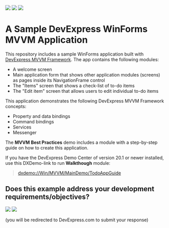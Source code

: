 <!-- default badges list -->
![](https://img.shields.io/endpoint?url=https://codecentral.devexpress.com/api/v1/VersionRange/888520829/20.2.4%2B)
[![](https://img.shields.io/badge/📖_How_to_use_DevExpress_Examples-e9f6fc?style=flat-square)](https://docs.devexpress.com/GeneralInformation/403183)
[![](https://img.shields.io/badge/💬_Leave_Feedback-feecdd?style=flat-square)](#does-this-example-address-your-development-requirementsobjectives)
<!-- default badges end -->
# A Sample DevExpress WinForms MVVM Application

This repository includes a sample WinForms application built with [DevExpress MVVM Framework](https://docs.devexpress.com/WindowsForms/113955/build-an-application/winforms-mvvm). The app contains the following modules:

* A welcome screen
* Main application form that shows other application modules (screens) as pages inside its NavigationFrame control
* The "Items" screen that shows a check-list of to-do items
* The "Edit item" screen that allows users to edit individual to-do items

This application demonstrates the following DevExpress MVVM Framework concepts:

* Property and data bindings
* Command bindings
* Services
* Messenger

The **MVVM Best Practices** demo includes a module with a step-by-step guide on how to create this application.

If you have the DevExpress Demo Center of version 20.1 or newer installed, use this DXDemo-link to run **Walkthough** module:

> [dxdemo://Win/MVVM/MainDemo/TodoAppGuide](dxdemo://Win/MVVM/MainDemo/TodoAppGuide)
<!-- feedback -->
## Does this example address your development requirements/objectives?

[<img src="https://www.devexpress.com/support/examples/i/yes-button.svg"/>](https://www.devexpress.com/support/examples/survey.xml?utm_source=github&utm_campaign=winforms-mvvm-todo-app&~~~was_helpful=yes) [<img src="https://www.devexpress.com/support/examples/i/no-button.svg"/>](https://www.devexpress.com/support/examples/survey.xml?utm_source=github&utm_campaign=winforms-mvvm-todo-app&~~~was_helpful=no)

(you will be redirected to DevExpress.com to submit your response)
<!-- feedback end -->
